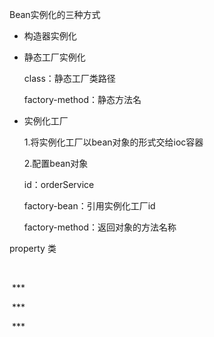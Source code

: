 Bean实例化的三种方式

- 构造器实例化

<bean id = "goodsService" class="">

- 静态工厂实例化

  class：静态工厂类路径

  factory-method：静态方法名

- 实例化工厂

  1.将实例化工厂以bean对象的形式交给ioc容器

  2.配置bean对象

  id：orderService

  factory-bean：引用实例化工厂id

  factory-method：返回对象的方法名称

  <bean id="instanceFactory" class="com.spring.Factory.InstanceFactory"></bean>

  <bean id="orderService" factory-bean="instanceFactory" factory-method="createOrderService"></bean>



property 类

<property name= "propertoes">

​	<props>

​		<prop key="">***</prop>

​		<prop key="">***</prop>

​		<prop key="">***</prop>

​	</props>

<property>

